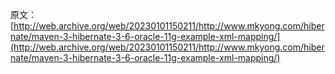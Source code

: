 原文：[http://web.archive.org/web/20230101150211/http://www.mkyong.com/hibernate/maven-3-hibernate-3-6-oracle-11g-example-xml-mapping/](http://web.archive.org/web/20230101150211/http://www.mkyong.com/hibernate/maven-3-hibernate-3-6-oracle-11g-example-xml-mapping/)